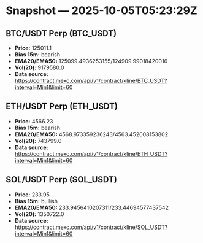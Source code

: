 # Snapshot — 2025-10-05T05:23:29Z

## BTC/USDT Perp (BTC_USDT)
- **Price:** 125011.1
- **Bias 15m:** bearish
- **EMA20/EMA50:** 125099.4936253155/124909.99018420016
- **Vol(20):** 9179580.0
- **Data source:** https://contract.mexc.com/api/v1/contract/kline/BTC_USDT?interval=Min1&limit=60

## ETH/USDT Perp (ETH_USDT)
- **Price:** 4566.23
- **Bias 15m:** bearish
- **EMA20/EMA50:** 4568.973359236243/4563.452008153802
- **Vol(20):** 743799.0
- **Data source:** https://contract.mexc.com/api/v1/contract/kline/ETH_USDT?interval=Min1&limit=60

## SOL/USDT Perp (SOL_USDT)
- **Price:** 233.95
- **Bias 15m:** bullish
- **EMA20/EMA50:** 233.9456410207311/233.44694577437542
- **Vol(20):** 1350722.0
- **Data source:** https://contract.mexc.com/api/v1/contract/kline/SOL_USDT?interval=Min1&limit=60
